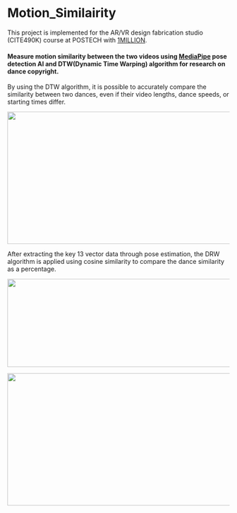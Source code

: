# Motion_Similairity
This project is implemented for the AR/VR design fabrication studio (CITE490K) course at POSTECH with [1MILLION](https://www.1milliondance.com).
#### Measure motion similarity between the two videos using [MediaPipe](https://chuoling.github.io/mediapipe/) pose detection AI and DTW(Dynamic Time Warping) algorithm for research on dance copyright.
By using the DTW algorithm, it is possible to accurately compare the similarity between two dances, even if their video lengths, dance speeds, or starting times differ.

<p align="center">
<img src="https://github.com/user-attachments/assets/60325726-1892-4be7-9f1e-2e3e23a966d7"  width="600" height="300">
</p>

After extracting the key 13 vector data through pose estimation, the DRW algorithm is applied using cosine similarity to compare the dance similarity as a percentage.

<p align="center">
<img src="https://github.com/user-attachments/assets/ae4acb9f-4a6e-461f-a5ae-2c82952f786c"  width="700" height="200">
</p>

<p align="center">
<img src="https://github.com/user-attachments/assets/cfbda1f3-05eb-44f4-a7ba-4dea7f552b38"  width="600" height="300">
</p>
